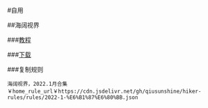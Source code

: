 #自用

##海阔视界

###[教程](https://www.bilibili.com/video/BV1YN411Q7Ho)

###[下载](https://haikuo.lanzoui.com/u/GoldRiver)

###复制规则
```
海阔视界，2022.1月合集￥home_rule_url￥https://cdn.jsdelivr.net/gh/qiusunshine/hiker-rules/rules/2022-1-%E6%B1%87%E6%80%BB.json
```
